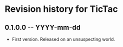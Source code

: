 # Revision history for TicTac

## 0.1.0.0  -- YYYY-mm-dd

* First version. Released on an unsuspecting world.
